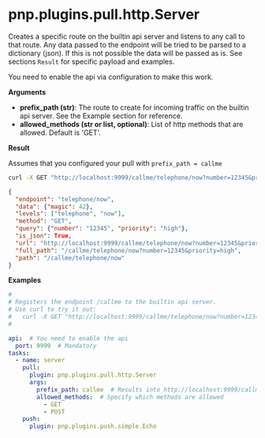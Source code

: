 # pnp.plugins.pull.http.Server

Creates a specific route on the builtin api server and listens to any call to that route.
Any data passed to the endpoint will be tried to be parsed to a dictionary (json).
If this is not possible the data will be passed as is. See sections `Result` for specific payload and examples.

You need to enable the api via configuration to make this work.

__Arguments__

- **prefix_path (str)**: The route to create for incoming traffic on the builtin api server. See the Example section for reference.
- **allowed_methods (str or list, optional)**: List of http methods that are allowed. Default is 'GET'.

__Result__

Assumes that you configured your pull with `prefix_path = callme`

```bash
curl -X GET "http://localhost:9999/callme/telephone/now?number=12345&priority=high" --data '{"magic": 42}'
```

```json
{
  "endpoint": "telephone/now",
  "data": {"magic": 42},
  "levels": ["telephone", "now"],
  "method": "GET",
  "query": {"number": "12345", "priority": "high"},
  "is_json": True,
  "url": "http://localhost:9999/callme/telephone/now?number=12345&priority=high",
  "full_path": "/callme/telephone/now?number=12345&priority=high",
  "path": "/callme/telephone/now"
}
```

__Examples__

```yaml
#
# Registers the endpoint /callme to the builtin api server.
# Use curl to try it out:
#   curl -X GET "http://localhost:9999/callme/telephone/now?number=12345&priority=high" --data '{"magic": 42}'
#

api:  # You need to enable the api
  port: 9999  # Mandatory
tasks:
  - name: server
    pull:
      plugin: pnp.plugins.pull.http.Server
      args:
        prefix_path: callme  # Results into http://localhost:9999/callme
        allowed_methods:  # Specify which methods are allowed
          - GET
          - POST
    push:
      plugin: pnp.plugins.push.simple.Echo

```

